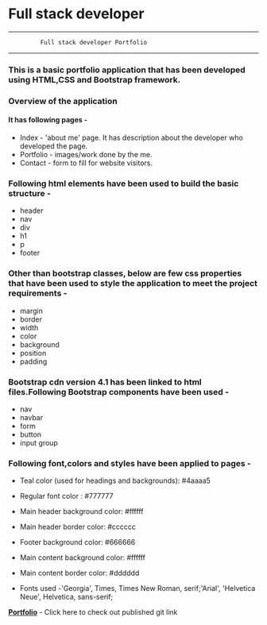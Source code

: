 # Full stack developer
---
             Full stack developer Portfolio
___

### This is a basic portfolio application that has been developed using HTML,CSS and Bootstrap framework.
### Overview of the application
#### It has following pages -
* Index - 'about me' page. It has description about the developer who developed the page.
* Portfolio - images/work done by the me.
* Contact  - form to fill for website visitors.

### Following html elements have been used to build the basic structure -
* header
* nav
* div
* h1
* p
* footer

### Other than bootstrap classes, below are few css properties that have been used to style the application to meet the project requirements -
* margin
* border
* width
* color
* background
* position
* padding


### Bootstrap cdn version 4.1 has been linked to html files.Following Bootstrap components have been used -
* nav
* navbar
* form
* button
* input group

### Following font,colors and styles have been applied to pages -
* Teal color (used for headings and backgrounds): #4aaaa5
* Regular font color : #777777
* Main header background color: #ffffff

* Main header border color: #cccccc

* Footer background color: #666666

* Main content background color: #ffffff

* Main content border color: #dddddd

* Fonts used -'Georgia', Times, Times New Roman, serif;'Arial', 'Helvetica Neue', Helvetica, sans-serif;


 __[Portfolio](https://saranyamohandas.github.io/Bootstrap-Portfolio/)__  - Click here to check out published git link


